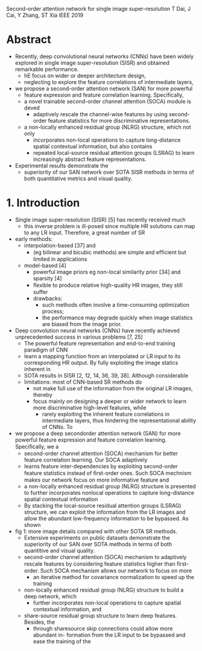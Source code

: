 Second-order attention network for single image super-resolution
T Dai, J Cai, Y Zhang, ST Xia
IEEE 2019

# Abstract

* Recently, deep convolutional neural networks (CNNs) have been widely explored
  in single image super-resolution (SISR) and obtained remarkable performance.
  * hE focus on wider or deeper architecture design,
  * neglecting to explore the feature correlations of intermediate layers,
* we propose a second-order attention network (SAN) for more powerful
  * feature expression and feature correlation learning. Specifically,
  * a novel trainable second-order channel attention (SOCA) module is deved
    * adaptively rescale the channel-wise features by using second-order
      feature statistics for more discriminative representations.
  * a non-locally enhanced residual group (NLRG) structure, which not only
    * incorporates non-local operations to capture long-distance spatial
      contextual information, but also contains
    * repeated local-source residual attention groups (LSRAG)
      to learn increasingly abstract feature representations.
* Experimental results demonstrate the
  * superiority of our SAN network over SOTA SISR methods in terms of
    both quantitative metrics and visual quality.

# 1. Introduction

* Single image super-resolution (SISR) [5] has recently received much
  * this inverse problem is ill-posed since multiple HR solutions can map to
    any LR input. Therefore, a great number of SR
* early methods:
  * interpolation-based [37] and
    * (eg bilinear and bicubic methods) are simple and efﬁcient but limited in applications
  * model-based [4]
    * powerful image priors eg non-local similarity prior [34] and sparsity [4]
    * ﬂexible to produce relative high-quality HR images, they still suffer
    * drawbacks:
      * such methods often involve a time-consuming optimization process;
      * the performance may degrade quickly when image statistics are biased from the image prior.
* Deep convolution neural networks (CNNs) have recently achieved
  unprecedented success in various problems [7, 25]
  * The powerful feature representation and end-to-end training paradigm of CNN
  * learn a mapping function from an interpolated or LR input to its
    corresponding HR output. By fully exploiting the image statics inherent in
  * SOTA results in SISR [2, 12, 14, 36, 39, 38]. Although considerable
  * limitations: most of CNN-based SR methods do
    * not make full use of the information from the original LR images, thereby
    * focus mainly on designing a deeper or wider network to learn more
      discriminative high-level features, while
      * rarely exploiting the inherent feature correlations in intermediate
        layers, thus hindering the representational ability of CNNs.  To
* we propose a deep secondorder attention network (SAN) for more powerful
  feature expression and feature correlation learning. Speciﬁcally, we a
  * second-order channel attention (SOCA) mechanism for better feature
    correlation learning. Our SOCA adaptively
  * learns feature inter-dependencies by exploiting second-order feature
    statistics instead of ﬁrst-order ones.
Such SOCA mechnism makes our network focus on more informative feature and
  * a non-locally enhanced residual group (NLRG) structure is presented to
    further incorporates nonlocal operations to capture long-distance spatial
    contextual information
  * By stacking the local-source residual attention groups (LSRAG) structure,
    we can exploit the information from the LR images and allow the abundant
    low-frequency information to be bypassed. As shown
* fig 1: more image details compared with other SOTA SR methods.
  * Extensive experiments on public datasets demonstrate the superiority of our
    SAN over SOTA methods in terms of both quantitive and visual quality.
  * second-order channel attention (SOCA) mechanism to
    adaptively rescale features by considering feature statistics higher than
    ﬁrst-order. Such SOCA mechanism allows our network to focus on more
    * an iterative method for covariance normalization to speed up the training
  * non-locally enhanced residual group (NLRG) structure to build a deep
    network, which
    * further incorporates non-local operations to capture spatial
      contextual information, and
  * share-source residual group structure to learn deep features. Besides, the
    * through sharesource skip connections could allow more abundant in-
      formation from the LR input to be bypassed and ease the training of the
